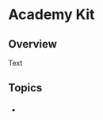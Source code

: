 # Academy Kit

## Overview

<!--@START_MENU_TOKEN@-->Text<!--@END_MENU_TOKEN@-->

## Topics

### 

- 
